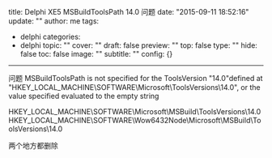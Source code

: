 title: Delphi XE5 MSBuildToolsPath 14.0 问题
date: "2015-09-11 18:52:16"
update: ""
author: me
tags:
- delphi
categories:
- delphi
topic: ""
cover: ""
draft: false
preview: ""
top: false
type: ""
hide: false
toc: false
image: ""
subtitle: ""
config: {}


---



问题
MSBuildToolsPath is not specified for the ToolsVersion "14.0"defined at "HKEY_LOCAL_MACHINE\SOFTWARE\Microsoft\ToolsVersions\14.0", or the value specified evaluated to the empty string 


HKEY_LOCAL_MACHINE\SOFTWARE\Microsoft\MSBuild\ToolsVersions\14.0
HKEY_LOCAL_MACHINE\SOFTWARE\Wow6432Node\Microsoft\MSBuild\ToolsVersions\14.0

两个地方都删除
